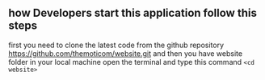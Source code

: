 ## how Developers start this application follow this steps

first you need to clone the latest code from the github repository https://github.com/themoticom/website.git  and then you have website folder in your local machine open the terminal and type this command `<cd website>`


